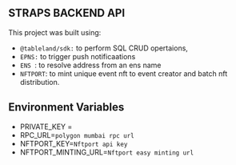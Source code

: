 ## STRAPS BACKEND API

This project was built using:
- `@tableland/sdk:` to perform SQL CRUD opertaions, 
- `EPNS:` to trigger push notificaations
-  `ENS `: to resolve address from an ens name
- `NFTPORT`: to mint unique event nft to event creator and batch nft distribution. 

## Environment Variables
- PRIVATE_KEY = 
- RPC_URL=`polygon mumbai rpc url`
- NFTPORT_KEY=`Nftport api key`
- NFTPORT_MINTING_URL=`Nftport easy minting url`
